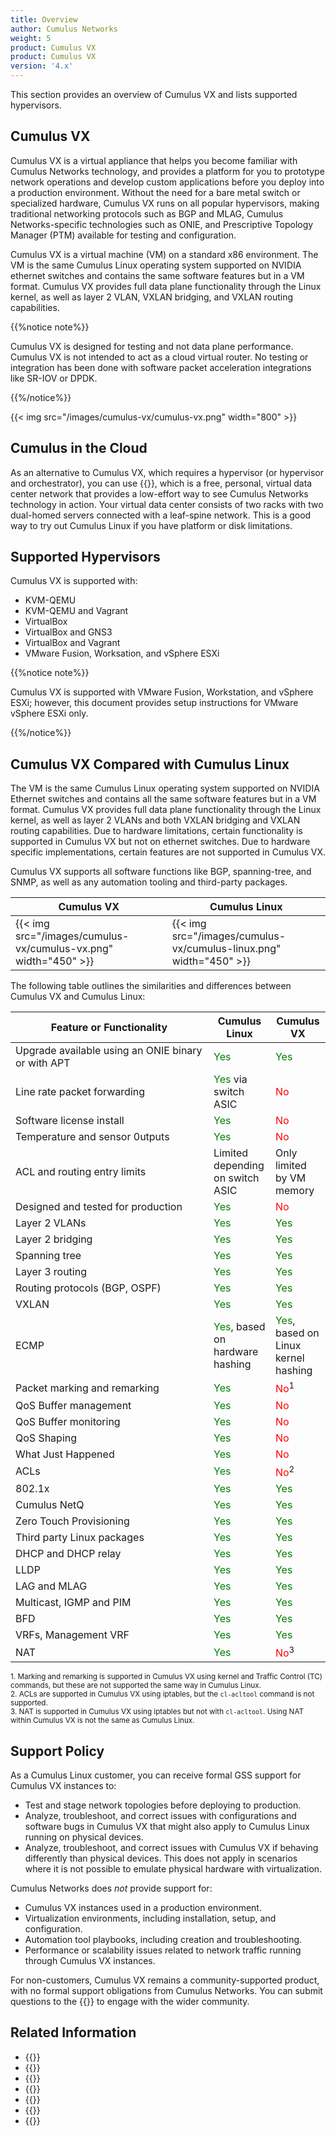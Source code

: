 ```yaml
---
title: Overview
author: Cumulus Networks
weight: 5
product: Cumulus VX
product: Cumulus VX
version: '4.x'
---
```

This section provides an overview of Cumulus VX and lists supported hypervisors.

## Cumulus VX

Cumulus VX is a virtual appliance that helps you become familiar with Cumulus Networks technology, and provides a platform for you to prototype network operations and develop custom applications before you deploy into a production environment. Without the need for a bare metal switch or specialized hardware, Cumulus VX runs on all popular hypervisors, making traditional networking protocols such as BGP and MLAG, Cumulus Networks-specific technologies such as ONIE, and Prescriptive Topology Manager (PTM) available for testing and configuration.

Cumulus VX is a virtual machine (VM) on a standard x86 environment. The VM is the same Cumulus Linux operating system supported on NVIDIA ethernet switches and contains the same software features but in a VM format. Cumulus VX provides full data plane functionality through the Linux kernel, as well as layer 2 VLAN, VXLAN bridging, and VXLAN routing capabilities.

{{%notice note%}}

Cumulus VX is designed for testing and not data plane performance. Cumulus VX is not intended to act as a cloud virtual router. No testing or integration has been done with software packet acceleration integrations like SR-IOV or DPDK.

{{%/notice%}}

{{< img src="/images/cumulus-vx/cumulus-vx.png" width="800" >}}

## Cumulus in the Cloud

As an alternative to Cumulus VX, which requires a hypervisor (or hypervisor and orchestrator), you can use
{{<exlink url="https://cumulusnetworks.com/products/cumulus-in-the-cloud/" text="Cumulus in the Cloud">}}, which is a free, personal, virtual data center network that provides a low-effort way to see Cumulus Networks technology in action. Your virtual data center consists of two racks with two dual-homed servers connected with a leaf-spine network. This is a good way to try out Cumulus Linux if you have platform or disk limitations.

## Supported Hypervisors

Cumulus VX is supported with:

- KVM-QEMU
- KVM-QEMU and Vagrant
- VirtualBox
- VirtualBox and GNS3
- VirtualBox and Vagrant
- VMware Fusion, Worksation, and vSphere ESXi

{{%notice note%}}

Cumulus VX is supported with VMware Fusion, Workstation, and vSphere ESXi; however, this document provides setup instructions for VMware vSphere ESXi only.

{{%/notice%}}

## Cumulus VX Compared with Cumulus Linux

The VM is the same Cumulus Linux operating system supported on NVIDIA Ethernet switches and contains all the same software features but in a VM format. Cumulus VX provides full data plane functionality through the Linux kernel, as well as layer 2 VLANs and both VXLAN bridging and VXLAN routing capabilities. Due to hardware limitations, certain functionality is supported in Cumulus VX but not on ethernet switches. Due to hardware specific implementations, certain features are not supported in Cumulus VX.

Cumulus VX supports all software functions like BGP, spanning-tree, and SNMP, as well as any automation tooling and third-party packages.

| Cumulus VX | Cumulus Linux |
| -----------| ------------- |
| {{< img src="/images/cumulus-vx/cumulus-vx.png" width="450" >}}| {{< img src="/images/cumulus-vx/cumulus-linux.png" width="450" >}}|

The following table outlines the similarities and differences between Cumulus VX and Cumulus Linux:

| <div style="width:300px">Feature or Functionality | Cumulus Linux | Cumulus VX |
| ------------------------ | -------------------------------- | -------------------------------- |
| Upgrade available using an ONIE binary or with APT | <font color="green">Yes</font> | <font color="green">Yes</font> |
| Line rate packet forwarding  | <font color="green">Yes</font> via switch ASIC | <font color="red">No</font> |
| Software license install | <font color="green">Yes</font> | <font color="red">No</font> |
| Temperature and sensor 0utputs   | <font color="green">Yes</font> | <font color="red">No</font> |
| ACL and routing entry limits   | Limited depending on switch ASIC | Only limited by VM memory |
| Designed and tested for production | <font color="green">Yes</font> | <font color="red">No</font> |
| Layer 2 VLANs         | <font color="green">Yes</font> | <font color="green">Yes</font> |
| Layer 2 bridging         | <font color="green">Yes</font> | <font color="green">Yes</font> |
| Spanning tree         | <font color="green">Yes</font> | <font color="green">Yes</font> |
| Layer 3 routing       | <font color="green">Yes</font> | <font color="green">Yes</font> |
| Routing protocols (BGP, OSPF) | <font color="green">Yes</font> | <font color="green">Yes</font> |
| VXLAN   | <font color="green">Yes</font> | <font color="green">Yes</font> |
| ECMP | <font color="green">Yes</font>, based on hardware hashing | <font color="green">Yes</font>, based on Linux kernel hashing |
| Packet marking and remarking | <font color="green">Yes</font> | <font color="red">No</font><sup>1</sup> |
| QoS Buffer management | <font color="green">Yes</font> | <font color="red">No</font> |
| QoS Buffer monitoring | <font color="green">Yes</font> | <font color="red">No</font> |
| QoS Shaping | <font color="green">Yes</font> | <font color="red">No</font> |
| What Just Happened | <font color="green">Yes</font> | <font color="red">No</font> |
| ACLs | <font color="green">Yes</font> | <font color="red">No</font><sup>2</sup> | 
| 802.1x | <font color="green">Yes</font> | <font color="green">Yes</font> |
| Cumulus NetQ | <font color="green">Yes</font> | <font color="green">Yes</font> |
| Zero Touch Provisioning | <font color="green">Yes</font> | <font color="green">Yes</font> |
| Third party Linux packages | <font color="green">Yes</font> | <font color="green">Yes</font> |
| DHCP and DHCP relay | <font color="green">Yes</font> | <font color="green">Yes</font> |
| LLDP | <font color="green">Yes</font> | <font color="green">Yes</font> |
| LAG and MLAG | <font color="green">Yes</font> | <font color="green">Yes</font> |
| Multicast, IGMP and PIM | <font color="green">Yes</font> | <font color="green">Yes</font> |
| BFD | <font color="green">Yes</font> | <font color="green">Yes</font> |
| VRFs, Management VRF | <font color="green">Yes</font> | <font color="green">Yes</font> |
| NAT | <font color="green">Yes</font> | <font color="red">No</font><sup>3</sup> |

<sub>1. Marking and remarking is supported in Cumulus VX using kernel and Traffic Control (TC) commands, but these are not supported the same way in Cumulus Linux.</sub>  
<sub>2. ACLs are supported in Cumulus VX using iptables, but the `cl-acltool` command is not supported.</sub>  
<sub>3. NAT is supported in Cumulus VX using iptables but not with `cl-acltool`. Using NAT within Cumulus VX is not the same as Cumulus Linux.</sub>  

## Support Policy

As a Cumulus Linux customer, you can receive formal GSS support for Cumulus VX instances to:

- Test and stage network topologies before deploying to production.
- Analyze, troubleshoot, and correct issues with configurations and software bugs in Cumulus VX that might also apply to Cumulus Linux running on physical devices.
- Analyze, troubleshoot, and correct issues with Cumulus VX if behaving differently than physical devices. This does not apply in scenarios where it is not possible to emulate physical hardware with virtualization.

Cumulus Networks does *not* provide support for:

- Cumulus VX instances used in a production environment.
- Virtualization environments, including installation, setup, and configuration.
- Automation tool playbooks, including creation and troubleshooting.
- Performance or scalability issues related to network traffic running through Cumulus VX instances.

For non-customers, Cumulus VX remains a community-supported product, with no formal support obligations from Cumulus Networks. You can submit questions to the {{<exlink url="https://slack.cumulusnetworks.com/" text="community Slack channel">}} to engage with the wider community.

## Related Information

- {{<exlink url="https://docs.cumulusnetworks.com/cumulus-linux" text="Cumulus Linux documentation">}}
- {{<exlink url="https://cumulusnetworks.com/products/cumulus-vx/download/" text="Cumulus VX downloads">}}
- {{<exlink url="https://www.vmware.com/support/pubs/" text="VMware documentation">}}
- {{<exlink url="https://www.virtualbox.org/wiki/Documentation" text="VirtualBox documentation">}}
- {{<exlink url="http://www.linux-kvm.org/page/Documents" text="KVM documentation">}}
- {{<exlink url="https://docs.vagrantup.com/v2/" text="Vagrant documentation">}}
- {{<exlink url="https://www.gns3.com/software" text="GNS3 documentation">}}
